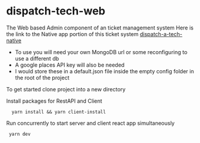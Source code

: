 # dispatch-tech-web

The Web based Admin component of an ticket management system
 Here is the link to the Native app portion of this ticket system [dispatch-a-tech-native](https://github.com/TheHuns/dispatch-tech-app)

  * To use you will need your own MongoDB url or some reconfiguring to use a different db 
  * A google places API key will also be needed
  * I would store these in a default.json file inside the empty config folder in the root of the project

To get started clone project into a new directory

Install packages for RestAPI and Client

```
  yarn install && yarn client-install
```
 
 Run concurrently to start server and client react app simultaneously
 
 ```
  yarn dev 
 ```
 
